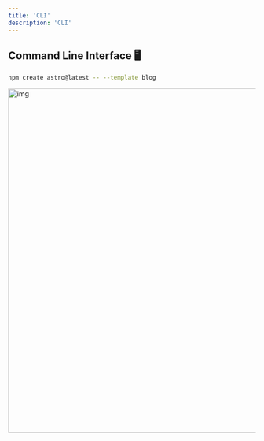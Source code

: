 ```yaml
---
title: 'CLI'
description: 'CLI'
---
```


## Command Line Interface 🖥️

```bash
npm create astro@latest -- --template blog
```

<img src="/keynote-astro/11.png" alt="img" height="700" />
